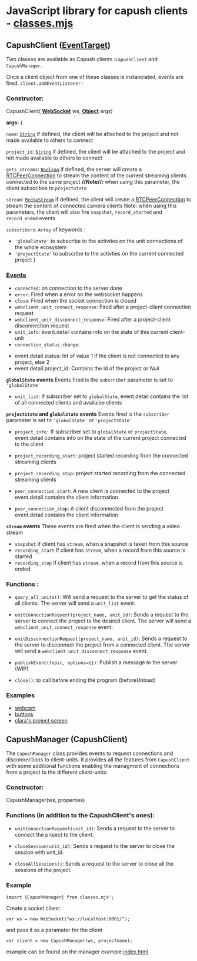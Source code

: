 # JavaScript library for capush clients - [classes.mjs](classes.mjs)

## CapushClient ([EventTarget](https://developer.mozilla.org/fr/docs/Web/API/EventTarget))
Two classes are available as Capush clients :`CapushClient` and `CapushManager`.

Once a client object from one of these classes is instanciated, events are fired.
`client.addEventListener:`

### Constructor: 
CapushClient( **[WebSocket](https://developer.mozilla.org/fr/docs/Web/API/WebSocket)** ws, **[Object](https://developer.mozilla.org/fr/docs/Web/JavaScript/Reference/Global_Objects/Object)** args)

**args:**
{
 
`name`: [`String`](https://developer.mozilla.org/fr/docs/Web/JavaScript/Reference/Global_Objects/String) 
if defined, the client will be attached to the project and not made available to others to connect

`project_id`: [`String`](https://developer.mozilla.org/fr/docs/Web/JavaScript/Reference/Global_Objects/String)
 if defined, the client will be attached to the project and not made available to others to connect

`gets_streams`: [`Boolean`](https://developer.mozilla.org/fr/docs/Web/JavaScript/Reference/Global_Objects/Boolean)
if defined, the server will create a [RTCPeerConnection](https://developer.mozilla.org/fr/docs/Web/API/RTCPeerConnection) to stream the content of the current streaming clients connected to the same project
**//Note//:** when using this parameter, the client subscribes to `projectState`

`stream`: [`MediaStream`](https://developer.mozilla.org/fr/docs/Web/API/MediaStream)
if defined, the client will create a [RTCPeerConnection](https://developer.mozilla.org/fr/docs/Web/API/RTCPeerConnection) to stream the content of connected camera clients
Note: when using this parameters, the client will also fire `snapshot`, `record_started` and `record_ended` events.

`subscribers`: `Array` of keywords :
 - `'globalState'` to subscribe to the activties on the unit connections of the whole ecosystem
 - `'projectState'` to subscribe to the activties on the current connected project
}

### [Events](https://developer.mozilla.org/fr/docs/Web/API/Event)
* `connected`: on connection to the server done
* `error`: Fired when a error on the websocket happens 
* `close`: Fired when the socket connection is closed
* `webclient_unit_connect_response`: Fired after a project-client connection request
* `webclient_unit_disconnect_response`: Fired after a project-client disconnection request
* `unit_info`: event.detail contains info on the state of this current client-unit
* `connection_status_change`: 
- event.detail.status: Int of value 1 if the client is not connected to any project, else 2
- event.detail.project_id: Contains the id of the project or *Null*

**`globalState` events**
Events fired is the `subscriber` parameter is set to `'globalState'`
* `unit_list`: If subscriber set to `globalState`, event.detail contains the list of all connected clients and availaibe clients 

**`projectState` and `globalState` events**
Events fired is the `subscriber` parameter is set to `'globalState'` or `'projectState'`

* `project_info:` If subscriber set to `globalState` or `projectState`. event.detail contains info on the state of the current project connected to the client

* `project_recording_start`: project started recording from the connected streaming clients
* `project_recording_stop`: project started recording from the connected streaming clients

* `peer_connection_start`: A new client is connected to the project event.detail contains the client information

* `peer_connection_stop`: A client disconnected from the project event.detail contains the client information

**`stream` events**
These events are fired when the client is sending a video stream
* `snapshot` If client has `stream`, when a snapshot is taken from this source
* `recording_start` If client has `stream`, when a record from this source is started 
* `recording_stop` If client has `stream`, when a record from this source is ended

### Functions :

* `query_all_units()`: Will send a request to the server to get the status of all clients. The server will send a `unit_list` event.

* `unitConnectionRequest(project_name, unit_id)`: Sends a request to the server to connect the project to the desired client. The server will send a `webclient_unit_connect_response` event.

* `unitDisconnectionRequest(project_name, unit_id)`: Sends a request to the server to disconnect the project from a connected client. The server will send a `webclient_unit_disconnect_response` event.

* `publishEvent(topic, options={})`: Publish a message to the server (WIP)

* `close()`: to call before ending the program (beforeUnload)

### Examples
* [webcam](webcam_unit.html)
* [buttons](button_unit.html)
* [clara's project screen](screen_owned_unit.html)

## CapushManager (CapushClient)
The `CapushManager` class provides events to request connections and disconnections to client-units.
It provides all the features from `CapushClient` with some additional functions enabling the managment of connections from a project to the different client-units: 

### Constructor: 
CapushManager(ws, properties)

### Functions (in addition to the CapushClient's ones):

* `unitConnectionRequest(unit_id)`: Sends a request to the server to connect the project to the client.

* `closeSession(unit_id)`: Sends a request to the server to close the session with unit_id.

* `closeAllSessions()`: Sends a request to the server to close all the sessions of the project.

### Example
```
import {CapushManager} from classes.mjs';
```
Create a socket client:
```
var ws = new WebSocket("ws://localhost:8001/");
```
and pass it as a paramater for the client 
```
var client = new CapushManager(ws, projectname);
```

example can be found on the manager example [index.html](manager/js/index.html)
